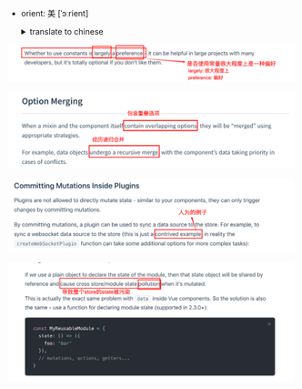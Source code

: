 * orient: 美 [ˈɔːrient]
  <details>
    <summary>translate to chinese</summary>

    v.朝向；确定方位；使适应  
    [oriented](http://youdao.com/w/oriented/#keyfrom=dict2.top): v.使朝向，使面对；
    ![](https://raw.githubusercontent.com/wangkaiwd/drawing-bed/master/20200618234921.png)
  </details>

![](https://raw.githubusercontent.com/wangkaiwd/drawing-bed/master/20200624002223.png)

![](https://raw.githubusercontent.com/wangkaiwd/drawing-bed/master/20200625185649.png)

![](https://raw.githubusercontent.com/wangkaiwd/drawing-bed/master/20200627220951.png)

![](https://raw.githubusercontent.com/wangkaiwd/drawing-bed/master/20200627221254.png)
